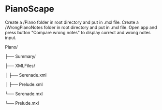 # PianoScape

Create a /Piano folder in root directory and put in .mxl file.
Create a /WrongPianoNotes folder in root directory and put in .mxl file.
Open app and press button "Compare wrong notes" to display correct and wrong notes input.

Piano/

├── Summary/

├── XMLFiles/

│   ├── Serenade.xml

│   ├── Prelude.xml

└── Serenade.mxl

└── Prelude.mxl
